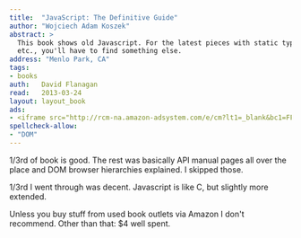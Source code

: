 ```yaml
---
title:	"JavaScript: The Definitive Guide"
author: "Wojciech Adam Koszek"
abstract: >
  This book shows old Javascript. For the latest pieces with static types
  etc., you'll have to find something else.
address: "Menlo Park, CA"
tags:
- books
auth:	David Flanagan
read:	2013-03-24
layout: layout_book
ads:
- <iframe src="http://rcm-na.amazon-adsystem.com/e/cm?lt1=_blank&bc1=FFFFFF&IS2=1&npa=1&bg1=FFFFFF&fc1=000000&lc1=FF0000&t=wkoszek-20&o=1&p=8&l=as4&m=amazon&f=ifr&ref=ss_til&asins=0596000480" style="width:120px;height:240px;" scrolling="no" marginwidth="0" marginheight="0" frameborder="0"></iframe>
spellcheck-allow:
- "DOM"
---
```

1/3rd of book is good. The rest was basically API manual pages all over the
place and DOM browser hierarchies explained. I skipped those.

1/3rd I went through was decent. Javascript is like C, but slightly more
extended.

Unless you buy stuff from used book outlets via Amazon I don't recommend.
Other than that: $4 well spent.
